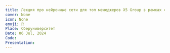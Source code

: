 ```yaml
---
title: Лекция про нейронные сети для топ менеджеров X5 Group в рамках стратегической сессии 
cover: None
icon: None
emoji: ✋
Place: Сберуниверситет
Date: 06 Jul, 2024
Code: 
Presentation: 
---
```


